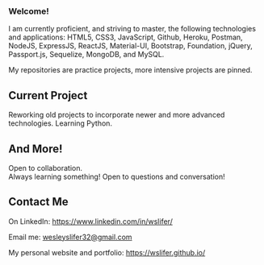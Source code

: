 ### Welcome!
I am currently proficient, and striving to master, the following technologies and applications: HTML5, CSS3, JavaScript, Github, Heroku, Postman, NodeJS, ExpressJS, ReactJS, Material-UI, Bootstrap, Foundation, jQuery, Passport.js, Sequelize, MongoDB, and MySQL.  

My repositories are practice projects, more intensive projects are pinned.

## Current Project
Reworking old projects to incorporate newer and more advanced technologies.
Learning Python.

## And More!
Open to collaboration.  
Always learning something!
Open to questions and conversation!

## Contact Me
On LinkedIn: https://www.linkedin.com/in/wslifer/ 

Email me: wesleyslifer32@gmail.com    

My personal website and portfolio: https://wslifer.github.io/

